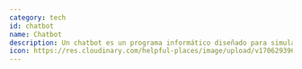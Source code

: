 ```yaml
---
category: tech
id: chatbot
name: Chatbot
description: Un chatbot es un programa informático diseñado para simular una conversación humana con los usuarios.
icon: https://res.cloudinary.com/helpful-places/image/upload/v1706293966/chatbot_qow6ab.svg
---
```

